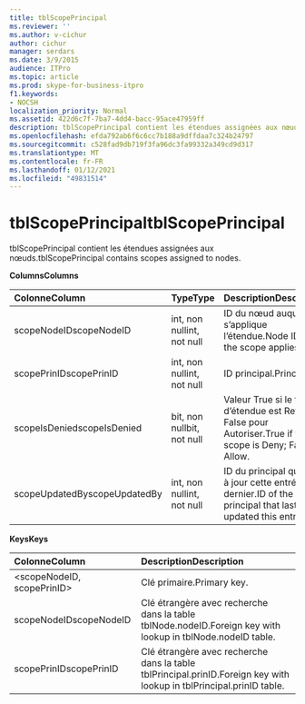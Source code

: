 ```yaml
---
title: tblScopePrincipal
ms.reviewer: ''
ms.author: v-cichur
author: cichur
manager: serdars
ms.date: 3/9/2015
audience: ITPro
ms.topic: article
ms.prod: skype-for-business-itpro
f1.keywords:
- NOCSH
localization_priority: Normal
ms.assetid: 422d6c7f-7ba7-4dd4-bacc-95ace47959ff
description: tblScopePrincipal contient les étendues assignées aux nœuds.
ms.openlocfilehash: efda792ab6f6c6cc7b188a9dffdaa7c324b24797
ms.sourcegitcommit: c528fad9db719f3fa96dc3fa99332a349cd9d317
ms.translationtype: MT
ms.contentlocale: fr-FR
ms.lasthandoff: 01/12/2021
ms.locfileid: "49831514"
---
```

# <a name="tblscopeprincipal"></a><span data-ttu-id="9cb75-103">tblScopePrincipal</span><span class="sxs-lookup"><span data-stu-id="9cb75-103">tblScopePrincipal</span></span>
 
<span data-ttu-id="9cb75-104">tblScopePrincipal contient les étendues assignées aux nœuds.</span><span class="sxs-lookup"><span data-stu-id="9cb75-104">tblScopePrincipal contains scopes assigned to nodes.</span></span>
  
<span data-ttu-id="9cb75-105">**Columns**</span><span class="sxs-lookup"><span data-stu-id="9cb75-105">**Columns**</span></span>

|<span data-ttu-id="9cb75-106">**Colonne**</span><span class="sxs-lookup"><span data-stu-id="9cb75-106">**Column**</span></span>|<span data-ttu-id="9cb75-107">**Type**</span><span class="sxs-lookup"><span data-stu-id="9cb75-107">**Type**</span></span>|<span data-ttu-id="9cb75-108">**Description**</span><span class="sxs-lookup"><span data-stu-id="9cb75-108">**Description**</span></span>|
|:-----|:-----|:-----|
|<span data-ttu-id="9cb75-109">scopeNodeID</span><span class="sxs-lookup"><span data-stu-id="9cb75-109">scopeNodeID</span></span>  <br/> |<span data-ttu-id="9cb75-110">int, non null</span><span class="sxs-lookup"><span data-stu-id="9cb75-110">int, not null</span></span>  <br/> |<span data-ttu-id="9cb75-111">ID du nœud auquel s’applique l’étendue.</span><span class="sxs-lookup"><span data-stu-id="9cb75-111">Node ID that the scope applies to.</span></span>  <br/> |
|<span data-ttu-id="9cb75-112">scopePrinID</span><span class="sxs-lookup"><span data-stu-id="9cb75-112">scopePrinID</span></span>  <br/> |<span data-ttu-id="9cb75-113">int, non null</span><span class="sxs-lookup"><span data-stu-id="9cb75-113">int, not null</span></span>  <br/> |<span data-ttu-id="9cb75-114">ID principal.</span><span class="sxs-lookup"><span data-stu-id="9cb75-114">Principal ID.</span></span>  <br/> |
|<span data-ttu-id="9cb75-115">scopeIsDenied</span><span class="sxs-lookup"><span data-stu-id="9cb75-115">scopeIsDenied</span></span>  <br/> |<span data-ttu-id="9cb75-116">bit, non null</span><span class="sxs-lookup"><span data-stu-id="9cb75-116">bit, not null</span></span>  <br/> |<span data-ttu-id="9cb75-117">Valeur True si le type d’étendue est Refuser ; False pour Autoriser.</span><span class="sxs-lookup"><span data-stu-id="9cb75-117">True if type of scope is Deny; False if Allow.</span></span>  <br/> |
|<span data-ttu-id="9cb75-118">scopeUpdatedBy</span><span class="sxs-lookup"><span data-stu-id="9cb75-118">scopeUpdatedBy</span></span>  <br/> |<span data-ttu-id="9cb75-119">int, non null</span><span class="sxs-lookup"><span data-stu-id="9cb75-119">int, not null</span></span>  <br/> |<span data-ttu-id="9cb75-120">ID du principal qui a mis à jour cette entrée en dernier.</span><span class="sxs-lookup"><span data-stu-id="9cb75-120">ID of the principal that last updated this entry.</span></span>  <br/> |
   
<span data-ttu-id="9cb75-121">**Keys**</span><span class="sxs-lookup"><span data-stu-id="9cb75-121">**Keys**</span></span>

|<span data-ttu-id="9cb75-122">**Colonne**</span><span class="sxs-lookup"><span data-stu-id="9cb75-122">**Column**</span></span>|<span data-ttu-id="9cb75-123">**Description**</span><span class="sxs-lookup"><span data-stu-id="9cb75-123">**Description**</span></span>|
|:-----|:-----|
|\<scopeNodeID, scopePrinID\>  <br/> |<span data-ttu-id="9cb75-124">Clé primaire.</span><span class="sxs-lookup"><span data-stu-id="9cb75-124">Primary key.</span></span>  <br/> |
|<span data-ttu-id="9cb75-125">scopeNodeID</span><span class="sxs-lookup"><span data-stu-id="9cb75-125">scopeNodeID</span></span>  <br/> |<span data-ttu-id="9cb75-126">Clé étrangère avec recherche dans la table tblNode.nodeID.</span><span class="sxs-lookup"><span data-stu-id="9cb75-126">Foreign key with lookup in tblNode.nodeID table.</span></span>  <br/> |
|<span data-ttu-id="9cb75-127">scopePrinID</span><span class="sxs-lookup"><span data-stu-id="9cb75-127">scopePrinID</span></span>  <br/> |<span data-ttu-id="9cb75-128">Clé étrangère avec recherche dans la table tblPrincipal.prinID.</span><span class="sxs-lookup"><span data-stu-id="9cb75-128">Foreign key with lookup in tblPrincipal.prinID table.</span></span>  <br/> |
   

